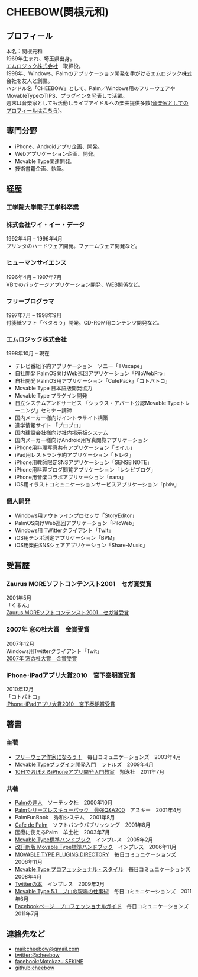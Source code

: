 # CHEEBOW(関根元和)
## プロフィール
本名：関根元和  
1969年生まれ、埼玉県出身。  
[エムロジック株式会社](https://m-logic.co.jp/)　取締役。  
1998年、Windows、Palmのアプリケーション開発を手がけるエムロジック株式会社を友人と創業。  
ハンドル名「CHEEBOW」として、Palm／Windows用のフリーウェアやMovableTypeのTIPS、プラグインを発表して活躍。  
週末は音楽家としても活動しライブアイドルへの楽曲提供多数([音楽家としてのプロフィールはこちら](https://cheebow.mystrikingly.com/))。  

## 専門分野
- iPhone、Androidアプリ企画、開発。
- Webアプリケーション企画、開発。
- Movable Type関連開発。
- 技術書籍企画、執筆。  

## 経歴

### 工学院大学電子工学科卒業  

### 株式会社ワイ・イー・データ
1992年4月 – 1996年4月  
プリンタのハードウェア開発。ファームウェア開発など。

### ヒューマンサイエンス
1996年4月 – 1997年7月  
VBでのパッケージアプリケーション開発、WEB関係など。

### フリープログラマ
1997年7月 – 1998年9月  
付箋紙ソフト「ペタろう」開発。CD-ROM用コンテンツ開発など。

### エムロジック株式会社
1998年10月 – 現在

- テレビ番組予約アプリケーション　ソニー「TVscape」
- 自社開発 PalmOS向けWeb巡回アプリケーション「PiloWebPro」
- 自社開発 PalmOS用アプリケーション「CutePack」「コトバトコ」
- Movable Type 日本語版開発協力
- Movable Type プラグイン開発
- 日立システムアンドサービス 「シックス・アパート公認Movable Typeトレーニング」セミナー講師
- 国内メーカー様向けイントラサイト構築
- 進学情報サイト 「プロブロ」
- 国内建設会社様向け社内掲示板システム
- 国内メーカー様向けAndroid用写真閲覧アプリケーション
- iPhone用料理写真共有アプリケーション「ミイル」
- iPad用レストラン予約アプリケーション「トレタ」
- iPhone用教師限定SNSアプリケーション「SENSEINOTE」
- iPhone用料理ブログ閲覧アプリケーション「レシピブログ」
- iPhone用音楽コラボアプリケーション「nana」
- iOS用イラストコミュニケーションサービスアプリケーション「pixiv」

### 個人開発

- Windows用アウトラインプロセッサ「StoryEditor」
- PalmOS向けWeb巡回アプリケーション「PiloWeb」
- Windows用 TWitterクライアント「Twit」
- iOS用テンポ測定アプリケーション「BPM」
- iOS用楽曲SNSシェアアプリケーション「Share-Music」

## 受賞歴

### Zaurus MOREソフトコンテンスト2001　セガ賞受賞
2001年5月  
「くるん」  
[Zaurus MOREソフトコンテンスト2001　セガ賞受賞](http://plusd.itmedia.co.jp/mobile/news/0105/22/more.html)

### 2007年 窓の杜大賞　金賞受賞
2007年12月  
Windows用Twitterクライアント「Twit」  
[2007年 窓の杜大賞　金賞受賞](http://www.forest.impress.co.jp/prize/2007/result.html)

### iPhone･iPadアプリ大賞2010　宮下泰明賞受賞
2010年12月  
「コトバトコ」  
[iPhone･iPadアプリ大賞2010　宮下泰明賞受賞](http://tcc.nifty.com/cs/catalog/tcc_schedule/catalog_101029203235_1.htm)

## 著書

### 主著

- [フリーウェア作家になろう！](https://www.amazon.co.jp/gp/product/4839910693/)　毎日コミュニケーションズ　2003年4月
- [Movable Typeプラグイン開発入門](https://www.amazon.co.jp/gp/product/4899772289)　ラトルズ　2009年4月
- [10日でおぼえるiPhoneアプリ開発入門教室](https://www.amazon.co.jp/dp/B00G9QINMQ/)　翔泳社　2011年7月

### 共著

- [Palmの達人](https://www.amazon.co.jp/gp/product/4881661590)　ソーテック社　2000年10月
- [Palmシリーズレスキューパック　最強Q&A200](https://www.amazon.co.jp/dp/4756137601)　アスキー　2001年4月
- PalmFunBook　秀和システム　2001年8月
- [Cafe de Palm](https://www.amazon.co.jp/gp/product/4797316845/)　ソフトバンクパブリッシング　2001年8月
- 医療に使えるPalm　羊土社　2003年7月
- [Movable Type標準ハンドブック](https://www.amazon.co.jp/gp/product/4844320785)　インプレス　2005年2月
- [改訂新版 Movable Type標準ハンドブック](https://www.amazon.co.jp/gp/product/4844323296/)　インプレス　2006年11月
- [MOVABLE TYPE PLUGINS DIRECTORY](https://www.amazon.co.jp/gp/product/4839921717)　毎日コミュニケーションズ　2006年11月
- [Movable Type プロフェッショナル・スタイル](https://www.amazon.co.jp/gp/product/4839927537/)　毎日コミュニケーションズ　2008年4月
- [Twitterの本](https://www.amazon.co.jp/gp/product/4844325167/)　インプレス　2009年2月
- [Movable Type 5.1　プロの現場の仕事術](https://www.amazon.co.jp/dp/4839937311)　毎日コミュニケーションズ　2011年6月
- [Facebookページ　プロフェッショナルガイド](https://www.amazon.co.jp/gp/product/4839938601)　毎日コミュニケーションズ　2011年7月

## 連絡先など
- [mail:cheebow@gmail.com](mailto:cheebow@gmail.com)
- [twitter:@cheebow](https://twitter.com/cheebow)
- [facebook:Motokazu SEKINE](https://www.facebook.com/sekine.motokazu)
- [github:cheebow](https://github.com/cheebow)
